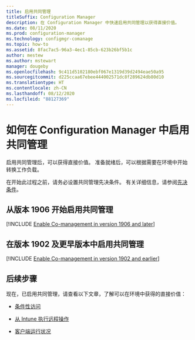 ```yaml
---
title: 启用共同管理
titleSuffix: Configuration Manager
description: 在 Configuration Manager 中快速启用共同管理以获得直接价值。
ms.date: 08/11/2020
ms.prod: configuration-manager
ms.technology: configmgr-comanage
ms.topic: how-to
ms.assetid: 8fac7ac5-96a3-4ec1-85cb-623b26bf5b1c
author: mestew
ms.author: mstewart
manager: dougeby
ms.openlocfilehash: 9c411d5102180ebf067e1319d39d2494eae50a95
ms.sourcegitcommit: d225ccaa67ebee444002571dc8f289624db80d10
ms.translationtype: HT
ms.contentlocale: zh-CN
ms.lasthandoff: 08/12/2020
ms.locfileid: "88127369"
---
```

# <a name="how-to-enable-co-management-in-configuration-manager"></a>如何在 Configuration Manager 中启用共同管理

启用共同管理后，可以获得直接价值。 准备就绪后，可以根据需要在环境中开始转换工作负载。

在开始此过程之前，请务必设置共同管理先决条件。 有关详细信息，请参阅[先决条件](overview.md#prerequisites)。

## <a name="enable-co-management-starting-in-version-1906"></a>从版本 1906 开始启用共同管理

[!INCLUDE [Enable Co-management in version 1906 and later](includes/enable-co-management-1906-and-higher.md)]

## <a name="enable-co-management-in-version-1902-and-earlier"></a>在版本 1902 及更早版本中启用共同管理

[!INCLUDE [Enable Co-management in version 1902 and earlier](includes/enable-co-management-1902-and-earlier.md)]

## <a name="next-steps"></a>后续步骤

现在，已启用共同管理，请查看以下文章，了解可以在环境中获得的直接价值：

- [条件性访问](quickstart-conditional-access.md)  

- [从 Intune 执行远程操作](quickstart-remote-actions.md)  

- [客户端运行状况](quickstart-client-health.md)  
